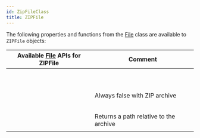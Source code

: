 ```yaml
---
id: ZipFileClass
title: ZIPFile
---
```


The following properties and functions from the [File](FileClass.md) class are available to `ZIPFile` objects:

|Available [File](FileClass.md) APIs for ZIPFile|Comment |
|---|---|
|[<!-- INCLUDE #document.copyTo().Syntax -->](FileClass.md#copyto)||
|[<!-- INCLUDE #document.exists.Syntax -->](FileClass.md#exists)||
|[<!-- INCLUDE #document.extension.Syntax -->](FileClass.md#extension)||
|[<!-- INCLUDE #document.fullName.Syntax -->](FileClass.md#fullname)||
|[<!-- INCLUDE #document.getContent().Syntax -->](FileClass.md#getcontent)||
|[<!-- INCLUDE #document.getText().Syntax -->](FileClass.md#gettext)||
|[<!-- INCLUDE #document.hidden.Syntax -->](FileClass.md#hidden)||
|[<!-- INCLUDE #document.isAlias.Syntax -->](FileClass.md#isalias)||
|[<!-- INCLUDE #document.isFile.Syntax -->](FileClass.md#isfile)||
|[<!-- INCLUDE #document.isFolder.Syntax -->](FileClass.md#isfolder)||
|[<!-- INCLUDE #document.isWritable.Syntax -->](FileClass.md#iswritable)|Always false with ZIP archive|
|[<!-- INCLUDE #document.modificationDate.Syntax -->](FileClass.md#modificationdate)||
|[<!-- INCLUDE #document.modificationTime.Syntax -->](FileClass.md#modificationtime)||
|[<!-- INCLUDE #document.name.Syntax -->](FileClass.md#name)||
|[<!-- INCLUDE #document.original.Syntax -->](FileClass.md#original)||
|[<!-- INCLUDE #document.parent.Syntax -->](FileClass.md#parent)||
|[<!-- INCLUDE #document.path.Syntax -->](FileClass.md#path)|Returns a path relative to the archive|
|[<!-- INCLUDE #document.platformPath.Syntax -->](FileClass.md#platformpath)||
